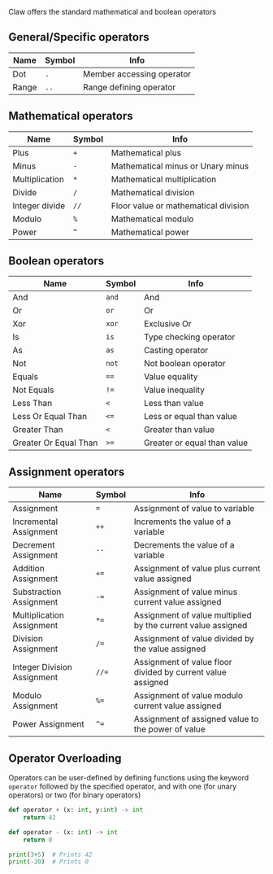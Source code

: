 Claw offers the standard mathematical and boolean operators

## General/Specific operators

|Name|Symbol|Info|
|--|--|--|
|Dot| `.` | Member accessing operator|
|Range| `..` | Range defining operator|

## Mathematical operators
|Name|Symbol|Info|
|--|--|--|
|Plus| `+`| Mathematical plus|
|Minus| `-`| Mathematical minus or Unary minus|
|Multiplication| `*`| Mathematical multiplication|
|Divide| `/` |Mathematical division|
|Integer divide| `//` | Floor value or mathematical division|
|Modulo| `%` | Mathematical modulo|
|Power| `^` | Mathematical power|

## Boolean operators
|Name|Symbol|Info|
|--|--|--|
|And| `and`| And|
|Or| `or`| Or|
|Xor| `xor`| Exclusive Or|
|Is| `is` | Type checking operator|
|As| `as` | Casting operator|
|Not| `not` | Not boolean operator|
|Equals| `==` | Value equality|
|Not Equals| `!=` | Value inequality|
|Less Than| `<` | Less than value|
|Less Or Equal Than| `<=` | Less or equal than value|
|Greater Than| `<` | Greater than value|
|Greater Or Equal Than| `>=` | Greater or equal than value|

## Assignment operators

|Name|Symbol|Info|
|--|--|--|
|Assignment| `=`| Assignment of value to variable|
|Incremental Assignment| `++`| Increments the value of a variable|
|Decrement Assignment| `--`| Decrements the value of a variable|
|Addition Assignment| `+=`| Assignment of value plus current value assigned|
|Substraction Assignment| `-=`|Assignment of value minus current value assigned|
|Multiplication Assignment| `*=`|Assignment of value multiplied by the current value assigned|
|Division Assignment| `/=`|Assignment of value divided by the value assigned|
|Integer Division Assignment| `//=`|Assignment of value floor divided by current value assigned|
|Modulo Assignment| `%=`|Assignment of value modulo current value assigned|
|Power Assignment| `^=`|Assignment of assigned value to the power of value|


## Operator Overloading

Operators can be user-defined by defining functions using the keyword `operator` followed by the specified operator, and with one (for unary operators) or two (for binary operators)

```py
def operator + (x: int, y:int) -> int
	return 42

def operator - (x: int) -> int
	return 0

print(3+5)  # Prints 42
print(-20)  # Prints 0
```
